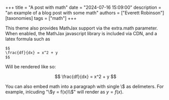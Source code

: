 +++
title = "A post with math"
date = "2024-07-16 15:09:00"
description = "an example of a blog post with some math"
authors = ["Everett Robinson"]
[taxonomies]
tags = ["math"]
+++

This theme also provides MathJax support via the extra.math parameter. When enabled, the MathJax javascript library is included via CDN, and a latex formula such as

```
$$
\frac{df}{dx} = x^2 + y
$$
```

Will be rendered like so:

$$
\frac{df}{dx} = x^2 + y
$$

You can also embed math into a paragraph with single \\$ as delimeters. For example, inlcuding "\\$y = f(x)\\$" will render as $y = f(x)$.
